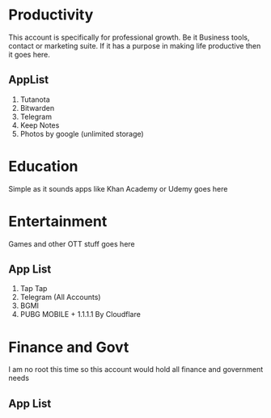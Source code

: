 # Productivity

This account is specifically for professional growth. Be it Business tools, contact or marketing suite. If it has a purpose in making life productive then it goes here. 

## AppList

1. Tutanota
2. Bitwarden 
3. Telegram
4. Keep Notes
5. Photos by google (unlimited storage)

# Education

Simple as it sounds apps like Khan Academy or Udemy goes here


# Entertainment

Games and other OTT stuff goes here

## App List

1. Tap Tap
2. Telegram (All Accounts)
3. BGMI 
4. PUBG MOBILE + 1.1.1.1 By Cloudflare

# Finance and Govt

I am no root this time so this account would hold all finance and government needs

## App List


